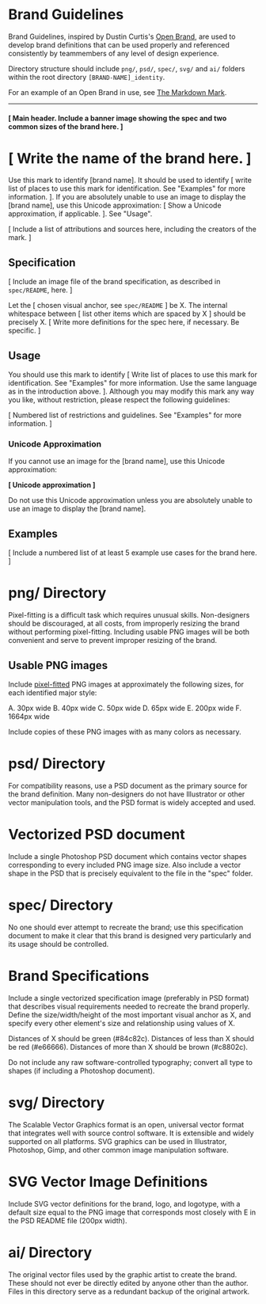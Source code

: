 <div class="copy">

# Brand Guidelines

Brand Guidelines, inspired by Dustin Curtis's [Open Brand](http://dcurt.is/the-open-brand), are used to develop brand definitions that can be used properly and referenced consistently by teammembers of any level of design experience.

Directory structure should include `png/`, `psd/`, `spec/`, `svg/` and `ai/` folders within the root directory `[BRAND-NAME]_identity`.

For an example of an Open Brand in use, see [The Markdown Mark](http://github.com/dcurtis/markdown-mark).

***

#### [ Main header. Include a banner image showing the spec and two common sizes of the brand here. ]

# [ Write the name of the brand here. ]

Use this mark to identify [brand name]. It should be used to identify [ write list of places to use this mark for identification. See "Examples" for more information. ]. If you are absolutely unable to use an image to display the [brand name], use this Unicode approximation: [ Show a Unicode approximation, if applicable. ]. See "Usage".

[ Include a list of attributions and sources here, including the creators of the mark. ]

## Specification

[ Include an image file of the brand specification, as described in `spec/README`, here. ]

Let the [ chosen visual anchor, see `spec/README` ] be X. The internal whitespace between [ list other items which are spaced by X ] should be precisely X. [ Write more definitions for the spec here, if necessary. Be specific. ]

## Usage

You should use this mark to identify [ Write list of places to use this mark for identification. See "Examples" for more information. Use the same language as in the introduction above. ]. Although you may modify this mark any way you like, without restriction, please respect the following guidelines: 

[ Numbered list of restrictions and guidelines. See "Examples" for more information. ]

### Unicode Approximation

If you cannot use an image for the [brand name], use this Unicode approximation: 

__[ Unicode approximation ]__

Do not use this Unicode approximation unless you are absolutely unable to use an image to display the [brand name].

## Examples

[ Include a numbered list of at least 5 example use cases for the brand here. ]



# png/ Directory
Pixel-fitting is a difficult task which requires unusual skills. Non-designers should be discouraged, at all costs, from improperly resizing the brand without performing pixel-fitting. Including usable PNG images will be both convenient and serve to prevent improper resizing of the brand.

## Usable PNG images

Include [pixel-fitted](http://dcurt.is/pixel-fitting) PNG images at approximately the following sizes, for each identified major style:

A. 30px wide
B. 40px wide
C. 50px wide
D. 65px wide
E. 200px wide
F. 1664px wide

Include copies of these PNG images with as many colors as necessary. 


# psd/ Directory
For compatibility reasons, use a PSD document as the primary source for the brand definition. Many non-designers do not have Illustrator or other vector manipulation tools, and the PSD format is widely accepted and used.

# Vectorized PSD document

Include a single Photoshop PSD document which contains vector shapes corresponding to every included PNG image size. Also include a vector shape in the PSD that is precisely equivalent to the file in the "spec" folder.

# spec/ Directory
No one should ever attempt to recreate the brand; use this specification document to make it clear that this brand is designed very particularly and its usage should be controlled. 

# Brand Specifications

Include a single vectorized specification image (preferably in PSD format) that describes visual requirements needed to recreate the brand properly. Define the size/width/height of the most important visual anchor as X, and specify every other element's size and relationship using values of X. 

Distances of X should be green (#84c82c). Distances of less than X should be red (#e66666). Distances of more than X should be brown (#c8802c).

Do not include any raw software-controlled typography; convert all type to shapes (if including a Photoshop document). 

# svg/ Directory
The Scalable Vector Graphics format is an open, universal vector format that integrates well with source control software. It is extensible and widely supported on all platforms. SVG graphics can be used in Illustrator, Photoshop, Gimp, and other common image manipulation software. 

# SVG Vector Image Definitions

Include SVG vector definitions for the brand, logo, and logotype, with a default size equal to the PNG image that corresponds most closely with E in the PSD README file (200px width). 

# ai/ Directory
The original vector files used by the graphic artist to create the brand. These should not ever be directly edited by anyone other than the author.  Files in this directory serve as a redundant backup of the original artwork.

</div>
